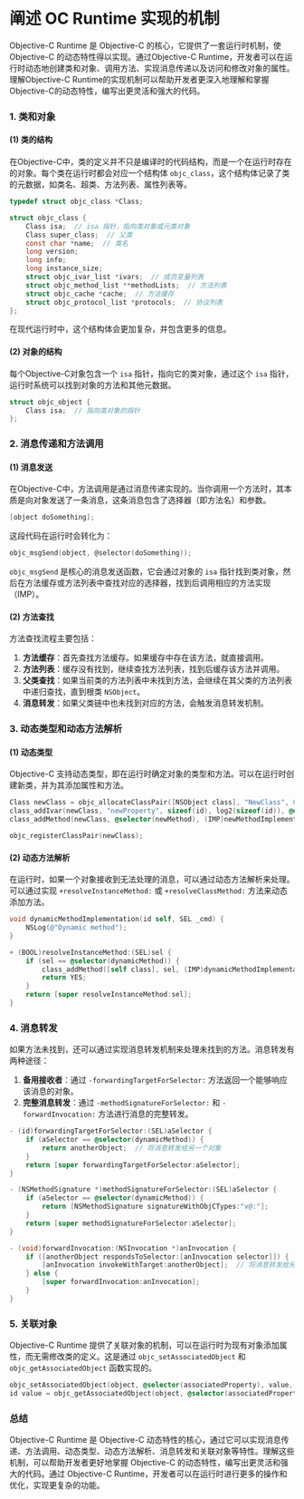 # 阐述 OC Runtime 实现的机制

Objective-C Runtime 是 Objective-C 的核心，它提供了一套运行时机制，使 Objective-C 的动态特性得以实现。通过Objective-C Runtime，开发者可以在运行时动态地创建类和对象、调用方法、实现消息传递以及访问和修改对象的属性。理解Objective-C Runtime的实现机制可以帮助开发者更深入地理解和掌握Objective-C的动态特性，编写出更灵活和强大的代码。

### 1. 类和对象

#### (1) 类的结构

在Objective-C中，类的定义并不只是编译时的代码结构，而是一个在运行时存在的对象。每个类在运行时都会对应一个结构体 `objc_class`，这个结构体记录了类的元数据，如类名、超类、方法列表、属性列表等。

```c
typedef struct objc_class *Class;

struct objc_class {
    Class isa;  // isa 指针，指向类对象或元类对象
    Class super_class;  // 父类
    const char *name;  // 类名
    long version;
    long info;
    long instance_size;
    struct objc_ivar_list *ivars;  // 成员变量列表
    struct objc_method_list **methodLists;  // 方法列表
    struct objc_cache *cache;  // 方法缓存
    struct objc_protocol_list *protocols;  // 协议列表
};
```

在现代运行时中，这个结构体会更加复杂，并包含更多的信息。

#### (2) 对象的结构

每个Objective-C对象包含一个 `isa` 指针，指向它的类对象，通过这个 `isa` 指针，运行时系统可以找到对象的方法和其他元数据。

```c
struct objc_object {
    Class isa;  // 指向类对象的指针
};
```

### 2. 消息传递和方法调用

#### (1) 消息发送

在Objective-C中，方法调用是通过消息传递实现的。当你调用一个方法时，其本质是向对象发送了一条消息，这条消息包含了选择器（即方法名）和参数。

```objective-c
[object doSomething];
```

这段代码在运行时会转化为：

```c
objc_msgSend(object, @selector(doSomething));
```

`objc_msgSend` 是核心的消息发送函数，它会通过对象的 `isa` 指针找到类对象，然后在方法缓存或方法列表中查找对应的选择器，找到后调用相应的方法实现（IMP）。

#### (2) 方法查找

方法查找流程主要包括：

1. **方法缓存**：首先查找方法缓存。如果缓存中存在该方法，就直接调用。
2. **方法列表**：缓存没有找到，继续查找方法列表，找到后缓存该方法并调用。
3. **父类查找**：如果当前类的方法列表中未找到方法，会继续在其父类的方法列表中递归查找，直到根类 `NSObject`。
4. **消息转发**：如果父类链中也未找到对应的方法，会触发消息转发机制。

### 3. 动态类型和动态方法解析

#### (1) 动态类型

Objective-C 支持动态类型，即在运行时确定对象的类型和方法。可以在运行时创建新类，并为其添加属性和方法。

```objective-c
Class newClass = objc_allocateClassPair([NSObject class], "NewClass", 0);
class_addIvar(newClass, "newProperty", sizeof(id), log2(sizeof(id)), @encode(id));
class_addMethod(newClass, @selector(newMethod), (IMP)newMethodImplementation, "v@:");

objc_registerClassPair(newClass);
```

#### (2) 动态方法解析

在运行时，如果一个对象接收到无法处理的消息，可以通过动态方法解析来处理。可以通过实现 `+resolveInstanceMethod:` 或 `+resolveClassMethod:` 方法来动态添加方法。

```objective-c
void dynamicMethodImplementation(id self, SEL _cmd) {
    NSLog(@"Dynamic method");
}

+ (BOOL)resolveInstanceMethod:(SEL)sel {
    if (sel == @selector(dynamicMethod)) {
        class_addMethod([self class], sel, (IMP)dynamicMethodImplementation, "v@:");
        return YES;
    }
    return [super resolveInstanceMethod:sel];
}
```

### 4. 消息转发

如果方法未找到，还可以通过实现消息转发机制来处理未找到的方法。消息转发有两种途径：

1. **备用接收者**：通过 `-forwardingTargetForSelector:` 方法返回一个能够响应该消息的对象。
2. **完整消息转发**：通过 `-methodSignatureForSelector:` 和 `-forwardInvocation:` 方法进行消息的完整转发。

```objective-c
- (id)forwardingTargetForSelector:(SEL)aSelector {
    if (aSelector == @selector(dynamicMethod)) {
        return anotherObject;  // 将消息转发给另一个对象
    }
    return [super forwardingTargetForSelector:aSelector];
}

- (NSMethodSignature *)methodSignatureForSelector:(SEL)aSelector {
    if (aSelector == @selector(dynamicMethod)) {
        return [NSMethodSignature signatureWithObjCTypes:"v@:"];
    }
    return [super methodSignatureForSelector:aSelector];
}

- (void)forwardInvocation:(NSInvocation *)anInvocation {
    if ([anotherObject respondsToSelector:[anInvocation selector]]) {
        [anInvocation invokeWithTarget:anotherObject];  // 将消息转发给另一个对象
    } else {
        [super forwardInvocation:anInvocation];
    }
}
```

### 5. 关联对象

Objective-C Runtime 提供了关联对象的机制，可以在运行时为现有对象添加属性，而无需修改类的定义。这是通过 `objc_setAssociatedObject` 和 `objc_getAssociatedObject` 函数实现的。

```objective-c
objc_setAssociatedObject(object, @selector(associatedProperty), value, OBJC_ASSOCIATION_RETAIN_NONATOMIC);
id value = objc_getAssociatedObject(object, @selector(associatedProperty));
```

### 总结

Objective-C Runtime 是 Objective-C 动态特性的核心，通过它可以实现消息传递、方法调用、动态类型、动态方法解析、消息转发和关联对象等特性。理解这些机制，可以帮助开发者更好地掌握 Objective-C 的动态特性，编写出更灵活和强大的代码。通过 Objective-C Runtime，开发者可以在运行时进行更多的操作和优化，实现更复杂的功能。

